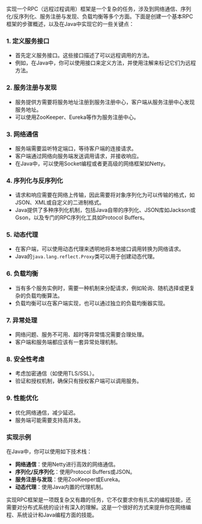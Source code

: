 实现一个RPC（远程过程调用）框架是一个复杂的任务，涉及到网络通信、序列化/反序列化、服务注册与发现、负载均衡等多个方面。下面是创建一个基本RPC框架的步骤概述，以及在Java中实现它的一些关键点：

### 1. 定义服务接口
- 首先定义服务接口。这些接口描述了可以远程调用的方法。
- 例如，在Java中，你可以使用接口来定义方法，并使用注解来标记它们为远程方法。

### 2. 服务注册与发现
- 服务提供方需要将服务地址注册到服务注册中心，客户端从服务注册中心发现服务地址。
- 可以使用ZooKeeper、Eureka等作为服务注册中心。

### 3. 网络通信
- 服务端需要监听特定端口，等待客户端的连接请求。
- 客户端通过网络向服务端发送调用请求，并接收响应。
- 在Java中，可以使用Socket编程或者更高级的网络框架如Netty。

### 4. 序列化与反序列化
- 请求和响应需要在网络上传输，因此需要将对象序列化为可以传输的格式，如JSON、XML或自定义的二进制格式。
- Java提供了多种序列化机制，包括Java自带的序列化、JSON库如Jackson或Gson，以及专门的RPC序列化工具如Protocol Buffers。

### 5. 动态代理
- 在客户端，可以使用动态代理来透明地将本地接口调用转换为网络请求。
- Java的`java.lang.reflect.Proxy`类可以用于创建动态代理。

### 6. 负载均衡
- 当有多个服务实例时，需要一种机制来分配请求，例如轮询、随机选择或更复杂的负载均衡算法。
- 负载均衡可以在客户端实现，也可以通过独立的负载均衡器实现。

### 7. 异常处理
- 网络问题、服务不可用、超时等异常情况需要合理处理。
- 客户端和服务端都应该有一套异常处理机制。

### 8. 安全性考虑
- 考虑加密通信（如使用TLS/SSL）。
- 验证和授权机制，确保只有授权客户端可以调用服务。

### 9. 性能优化
- 优化网络通信，减少延迟。
- 服务端可能需要支持高并发。

### 实现示例
在Java中，你可以使用如下技术栈：
- **网络通信**：使用Netty进行高效的网络通信。
- **序列化/反序列化**：使用Protocol Buffers或JSON。
- **服务注册与发现**：使用ZooKeeper或Eureka。
- **动态代理**：使用Java内置的代理机制。

实现RPC框架是一项既复杂又有趣的任务，它不仅要求你有扎实的编程技能，还需要对分布式系统的设计有深入的理解。这是一个很好的方式来提升你在网络编程、系统设计和Java编程方面的技能。